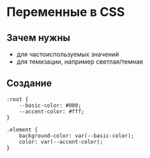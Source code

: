 # Переменные в CSS

## Зачем нужны
- для частоиспользуемых значений
- для темизации, например светлая/темная

## Создание
    :root {
        --basic-color: #000;
        --accent-color: #fff;
    }

    .element {
        background-color: var(--basic-color);
        color: var(--accent-color);
    }

